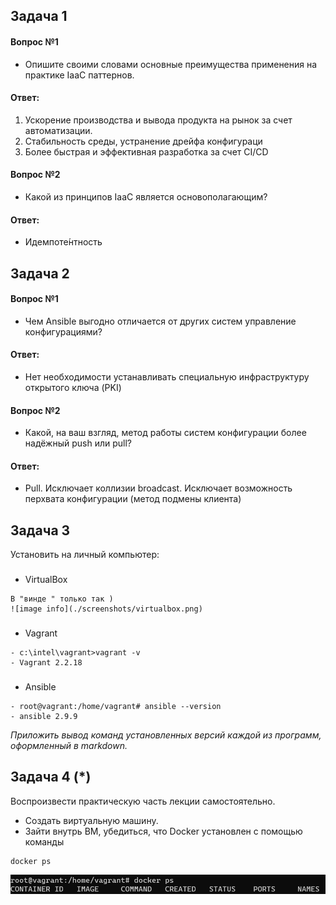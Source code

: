 ## Задача 1

#### Вопрос №1
- Опишите своими словами основные преимущества применения на практике IaaC паттернов.
#### Ответ:
1. Ускорение производства и вывода продукта на рынок за счет автоматизации.
2. Стабильность среды, устранение дрейфа конфигураци
3. Более быстрая и эффективная разработка за счет CI/CD

#### Вопрос №2
- Какой из принципов IaaC является основополагающим?
#### Ответ:
- Идемпоте́нтность

## Задача 2

#### Вопрос №1
- Чем Ansible выгодно отличается от других систем управление конфигурациями?
#### Ответ:
- Нет необходимости устанавливать специальную инфраструктуру открытого ключа (PKI)

#### Вопрос №2
- Какой, на ваш взгляд, метод работы систем конфигурации более надёжный push или pull?
#### Ответ:
- Pull. Исключает коллизии broadcast. Исключает возможность перхвата конфигурации (метод подмены клиента)

## Задача 3

Установить на личный компьютер:
###
- VirtualBox
```
В "винде " только так )
![image info](./screenshots/virtualbox.png)
```
### 
- Vagrant
```
- c:\intel\vagrant>vagrant -v
- Vagrant 2.2.18
```
###
- Ansible
```
- root@vagrant:/home/vagrant# ansible --version
- ansible 2.9.9
```
*Приложить вывод команд установленных версий каждой из программ, оформленный в markdown.*

## Задача 4 (*)

Воспроизвести практическую часть лекции самостоятельно.

- Создать виртуальную машину.
- Зайти внутрь ВМ, убедиться, что Docker установлен с помощью команды
```
docker ps
```
![image info](./screenshots/docker.png)